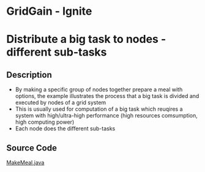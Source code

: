 # GridGain - Ignite 
# Distribute a big task to nodes - different sub-tasks

## Description
- By making a specific group of nodes together prepare a meal with options, the example illustrates the process that a big task is divided and executed by nodes of a grid system
- This is usually used for computation of a big task which reuqires a system with high/ultra-high performance (high resources comsumption, high computing power)
- Each node does the different sub-tasks

## Source Code
[MakeMeal.java](../application-examples/MakeMeal.java)

